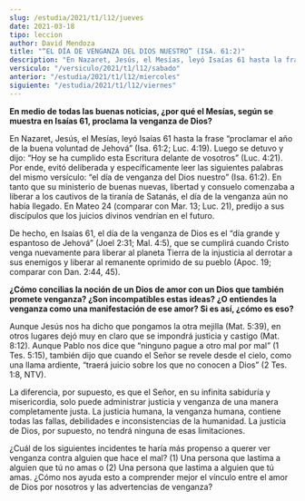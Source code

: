 ```yaml
---
slug: /estudia/2021/t1/l12/jueves
date: 2021-03-18
tipo: leccion
author: David Mendoza
title: "“EL DÍA DE VENGANZA DEL DIOS NUESTRO” (ISA. 61:2)"
description: "En Nazaret, Jesús, el Mesías, leyó Isaías 61 hasta la frase “proclamar el año de la buena voluntad de Jehová” (Isa. 61:2; Luc. 4:19). Luego se detuvo y dijo: “Hoy se ha cumplido esta Escritura delante de vosotros” (Luc. 4:21). Por ende, evitó deliberada y específicamente leer las siguientes palabras"
versiculo: "/versiculo/2021/t1/l12/sabado"
anterior: "/estudia/2021/t1/l12/miercoles"
siguiente: "/estudia/2021/t1/l12/viernes"
---
```


**En medio de todas las buenas noticias, ¿por qué el
Mesías, según se muestra en Isaías 61, proclama la
venganza de Dios?**

En Nazaret, Jesús, el Mesías, leyó Isaías 61 hasta
la frase “proclamar el año de la buena voluntad de
Jehová” (Isa. 61:2; Luc. 4:19). Luego se detuvo y dijo:
“Hoy se ha cumplido esta Escritura delante de vosotros”
(Luc. 4:21). Por ende, evitó deliberada y específicamente
leer las siguientes palabras del mismo versículo: “el
día de venganza del Dios nuestro” (Isa. 61:2). En tanto que
su ministerio de buenas nuevas, libertad y consuelo comenzaba a
liberar a los cautivos de la tiranía de Satanás, el día
de la venganza aún no había llegado. En Mateo 24 (comparar
con Mar. 13; Luc. 21), predijo a sus discípulos que los juicios
divinos vendrían en el futuro.


De hecho, en Isaías 61, el día de la venganza de Dios es el
“día grande y espantoso de Jehová” (Joel 2:31;
Mal. 4:5), que se cumplirá cuando Cristo venga nuevamente para
liberar al planeta Tierra de la injusticia al derrotar a sus enemigos
y liberar al remanente oprimido de su pueblo (Apoc. 19; comparar con
Dan. 2:44, 45).


**¿Cómo concilias la noción de un Dios de amor con un
Dios que también promete venganza? ¿Son incompatibles
estas ideas? ¿O entiendes la venganza como una
manifestación de ese amor? Si es así, ¿cómo es
eso?**

Aunque Jesús nos ha dicho que pongamos la otra mejilla (Mat.
5:39), en otros lugares dejó muy en claro que se impondrá
justicia y castigo (Mat. 8:12). Aunque Pablo nos dice que
“ninguno pague a otro mal por mal” (1 Tes. 5:15),
también dijo que cuando el Señor se revele desde el cielo,
como una llama ardiente, “traerá juicio sobre los que no
conocen a Dios” (2 Tes. 1:8, NTV).


La diferencia, por supuesto, es que el Señor, en su infinita
sabiduría y misericordia, solo puede administrar justicia y
venganza de una manera completamente justa. La justicia humana, la
venganza humana, contiene todas las fallas, debilidades e
inconsistencias de la humanidad. La justicia de Dios, por supuesto, no
tendrá ninguna de esas limitaciones.


¿Cuál de los siguientes incidentes te haría más
propenso a querer ver venganza contra alguien que hace el mal? (1) Una
persona que lastima a alguien que tú no amas o (2) Una persona
que lastima a alguien que tú amas. ¿Cómo nos ayuda esto
a comprender mejor el vínculo entre el amor de Dios por nosotros
y las advertencias de venganza?
